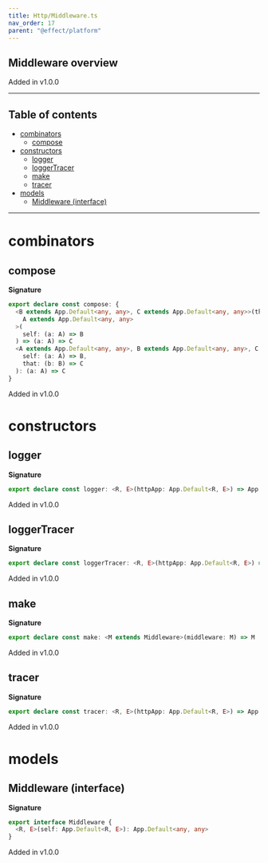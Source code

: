 ```yaml
---
title: Http/Middleware.ts
nav_order: 17
parent: "@effect/platform"
---
```


## Middleware overview

Added in v1.0.0

---

<h2 class="text-delta">Table of contents</h2>

- [combinators](#combinators)
  - [compose](#compose)
- [constructors](#constructors)
  - [logger](#logger)
  - [loggerTracer](#loggertracer)
  - [make](#make)
  - [tracer](#tracer)
- [models](#models)
  - [Middleware (interface)](#middleware-interface)

---

# combinators

## compose

**Signature**

```ts
export declare const compose: {
  <B extends App.Default<any, any>, C extends App.Default<any, any>>(that: (b: B) => C): <
    A extends App.Default<any, any>
  >(
    self: (a: A) => B
  ) => (a: A) => C
  <A extends App.Default<any, any>, B extends App.Default<any, any>, C extends App.Default<any, any>>(
    self: (a: A) => B,
    that: (b: B) => C
  ): (a: A) => C
}
```

Added in v1.0.0

# constructors

## logger

**Signature**

```ts
export declare const logger: <R, E>(httpApp: App.Default<R, E>) => App.Default<R, E>
```

Added in v1.0.0

## loggerTracer

**Signature**

```ts
export declare const loggerTracer: <R, E>(httpApp: App.Default<R, E>) => App.Default<R, E>
```

Added in v1.0.0

## make

**Signature**

```ts
export declare const make: <M extends Middleware>(middleware: M) => M
```

Added in v1.0.0

## tracer

**Signature**

```ts
export declare const tracer: <R, E>(httpApp: App.Default<R, E>) => App.Default<R, E>
```

Added in v1.0.0

# models

## Middleware (interface)

**Signature**

```ts
export interface Middleware {
  <R, E>(self: App.Default<R, E>): App.Default<any, any>
}
```

Added in v1.0.0
